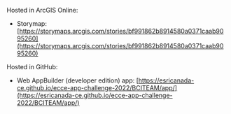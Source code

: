 Hosted in ArcGIS Online:

- Storymap: [https://storymaps.arcgis.com/stories/bf991862b8914580a0371caab9095260](https://storymaps.arcgis.com/stories/bf991862b8914580a0371caab9095260)

Hosted in GitHub:

- Web AppBuilder (developer edition) app: [https://esricanada-ce.github.io/ecce-app-challenge-2022/BCITEAM/app/](https://esricanada-ce.github.io/ecce-app-challenge-2022/BCITEAM/app/)
